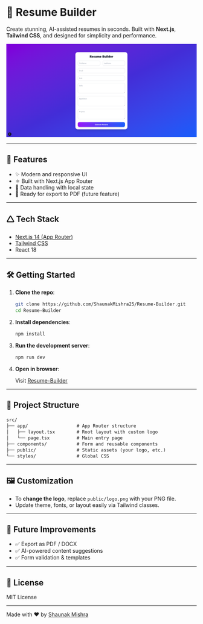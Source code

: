 # 📝 Resume Builder

Create stunning, AI-assisted resumes in seconds. Built with **Next.js**, **Tailwind CSS**, and designed for simplicity and performance.

![App Screenshot](./public/image.png)

---

## 🚀 Features

- ✨ Modern and responsive UI  
- ⚛️ Built with Next.js App Router  
- 📂 Data handling with local state  
- 📄 Ready for export to PDF (future feature)

---

## 🛆 Tech Stack

- [Next.js 14 (App Router)](https://nextjs.org/)
- [Tailwind CSS](https://tailwindcss.com/)
- React 18

---

## 🛠️ Getting Started

1. **Clone the repo**:

   ```bash
   git clone https://github.com/ShaunakMishra25/Resume-Builder.git
   cd Resume-Builder
   ```

2. **Install dependencies**:

   ```bash
   npm install
   ```

3. **Run the development server**:

   ```bash
   npm run dev
   ```

4. **Open in browser**:

   Visit [Resume-Builder]([https://resume-builder-tau-cyan.vercel.app])

---

## 📁 Project Structure

```
src/
├── app/                  # App Router structure
│   ├── layout.tsx        # Root layout with custom logo
│   └── page.tsx          # Main entry page
├── components/           # Form and reusable components
├── public/               # Static assets (your logo, etc.)
└── styles/               # Global CSS
```

---

## 🖼️ Customization

- To **change the logo**, replace `public/logo.png` with your PNG file.
- Update theme, fonts, or layout easily via Tailwind classes.

---

## 🧠 Future Improvements

- ✅ Export as PDF / DOCX
- ✅ AI-powered content suggestions
- ✅ Form validation & templates

---

## 📄 License

MIT License

---

Made with ❤️ by [Shaunak Mishra](https://github.com/ShaunakMishra25)
